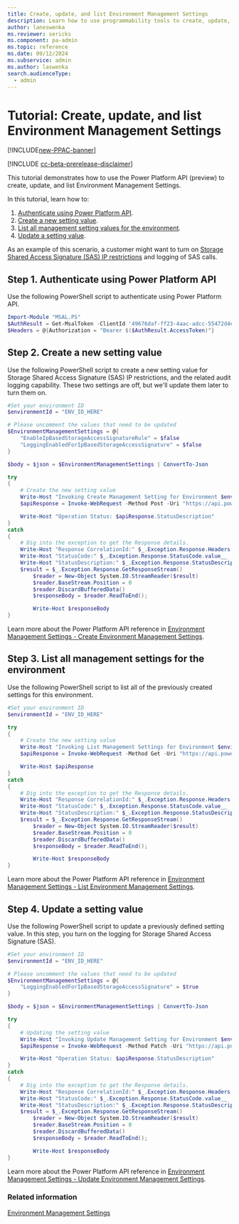 ```yaml
---
title: Create, update, and list Environment Management Settings
description: Learn how to use programmability tools to create, update, and list Environment Management Settings.
author: laneswenka
ms.reviewer: sericks
ms.component: pa-admin
ms.topic: reference
ms.date: 09/12/2024
ms.subservice: admin
ms.author: laswenka
search.audienceType: 
  - admin
---
```


# Tutorial: Create, update, and list Environment Management Settings 

[!INCLUDE[new-PPAC-banner](~/includes/new-PPAC-banner.md)]

[!INCLUDE [cc-beta-prerelease-disclaimer](../includes/cc-beta-prerelease-disclaimer.md)]

This tutorial demonstrates how to use the Power Platform API (preview) to create, update, and list Environment Management Settings.

In this tutorial, learn how to:

1. [Authenticate using Power Platform API](#step-1-authenticate-using-power-platform-api).
2. [Create a new setting value](#step-2-create-a-new-setting-value).
3. [List all management setting values for the environment](#step-3-list-all-management-settings-for-the-environment).
4. [Update a setting value](#step-4-update-a-setting-value).

As an example of this scenario, a customer might want to turn on [Storage Shared Access Signature (SAS) IP restrictions](security/data-storage.md#storage-shared-access-signature-sas-ip-restriction) and logging of SAS calls.

## Step 1. Authenticate using Power Platform API

Use the following PowerShell script to authenticate using Power Platform API.

```PowerShell
Import-Module "MSAL.PS"
$AuthResult = Get-MsalToken -ClientId '49676daf-ff23-4aac-adcc-55472d4e2ce0' -Scope 'https://api.powerplatform.com/.default'
$Headers = @{Authorization = "Bearer $($AuthResult.AccessToken)"}
```

## Step 2. Create a new setting value

Use the following PowerShell script to create a new setting value for Storage Shared Access Signature (SAS) IP restrictions, and the related audit logging capability. These two settings are off, but we'll update them later to turn them on.

```PowerShell
#Set your environment ID
$environmentId = "ENV_ID_HERE"

# Please uncomment the values that need to be updated
$EnvironmentManagementSettings = @{
    "EnableIpBasedStorageAccessSignatureRule" = $false
    "LoggingEnabledForIpBasedStorageAccessSignature" = $false
}

$body = $json = $EnvironmentManagementSettings | ConvertTo-Json

try 
{
    # Create the new setting value
    Write-Host "Invoking Create Management Setting for Environment $environmentId with body $body"
    $apiResponse = Invoke-WebRequest -Method Post -Uri "https://api.powerplatform.com/environmentmanagement/environments/$environmentId/settings/?api-version=2022-03-01-preview" -Headers $Headers -Body $body

    Write-Host "Operation Status: $apiResponse.StatusDescription"
} 
catch 
{
    # Dig into the exception to get the Response details.
    Write-Host "Response CorrelationId:" $_.Exception.Response.Headers["x-ms-correlation-id"]
    Write-Host "StatusCode:" $_.Exception.Response.StatusCode.value__ 
    Write-Host "StatusDescription:" $_.Exception.Response.StatusDescription
    $result = $_.Exception.Response.GetResponseStream()
        $reader = New-Object System.IO.StreamReader($result)
        $reader.BaseStream.Position = 0
        $reader.DiscardBufferedData()
        $responseBody = $reader.ReadToEnd();

        Write-Host $responseBody
}
```

Learn more about the Power Platform API reference in [Environment Management Settings - Create Environment Management Settings](/rest/api/power-platform/environmentmanagement/environment-management-settings/create-environment-management-settings).

## Step 3. List all management settings for the environment

Use the following PowerShell script to list all of the previously created settings for this environment.

```PowerShell
#Set your environment ID
$environmentId = "ENV_ID_HERE"

try 
{
    # Create the new setting value
    Write-Host "Invoking List Management Settings for Environment $environmentId"
    $apiResponse = Invoke-WebRequest -Method Get -Uri "https://api.powerplatform.com/environmentmanagement/environments/$environmentId/settings/?api-version=2022-03-01-preview&$select=EnableIpBasedStorageAccessSignatureRule,LoggingEnabledForIpBasedStorageAccessSignature" -Headers $Headers

    Write-Host $apiResponse
} 
catch 
{
    # Dig into the exception to get the Response details.
    Write-Host "Response CorrelationId:" $_.Exception.Response.Headers["x-ms-correlation-id"]
    Write-Host "StatusCode:" $_.Exception.Response.StatusCode.value__ 
    Write-Host "StatusDescription:" $_.Exception.Response.StatusDescription
    $result = $_.Exception.Response.GetResponseStream()
        $reader = New-Object System.IO.StreamReader($result)
        $reader.BaseStream.Position = 0
        $reader.DiscardBufferedData()
        $responseBody = $reader.ReadToEnd();

        Write-Host $responseBody
}
```

Learn more about the Power Platform API reference in [Environment Management Settings - List Environment Management Settings](/rest/api/power-platform/environmentmanagement/environment-management-settings/list-environment-management-settings).

## Step 4. Update a setting value

Use the following PowerShell script to update a previously defined setting value. In this step, you turn on the logging for Storage Shared Access Signature (SAS).

```PowerShell
#Set your environment ID
$environmentId = "ENV_ID_HERE"

# Please uncomment the values that need to be updated
$EnvironmentManagementSettings = @{
    "LoggingEnabledForIpBasedStorageAccessSignature" = $true
}

$body = $json = $EnvironmentManagementSettings | ConvertTo-Json

try 
{
    # Updating the setting value
    Write-Host "Invoking Update Management Setting for Environment $environmentId with body $body"
    $apiResponse = Invoke-WebRequest -Method Patch -Uri "https://api.powerplatform.com/environmentmanagement/environments/$environmentId/settings/?api-version=2022-03-01-preview" -Headers $Headers -Body $body

    Write-Host "Operation Status: $apiResponse.StatusDescription"
} 
catch 
{
    # Dig into the exception to get the Response details.
    Write-Host "Response CorrelationId:" $_.Exception.Response.Headers["x-ms-correlation-id"]
    Write-Host "StatusCode:" $_.Exception.Response.StatusCode.value__ 
    Write-Host "StatusDescription:" $_.Exception.Response.StatusDescription
    $result = $_.Exception.Response.GetResponseStream()
        $reader = New-Object System.IO.StreamReader($result)
        $reader.BaseStream.Position = 0
        $reader.DiscardBufferedData()
        $responseBody = $reader.ReadToEnd();

        Write-Host $responseBody
}
```

Learn more about the Power Platform API reference in [Environment Management Settings - Update Environment Management Settings](/rest/api/power-platform/environmentmanagement/environment-management-settings/update-environment-management-settings).

### Related information

[Environment Management Settings](/rest/api/power-platform/environmentmanagement/environment-management-settings)
